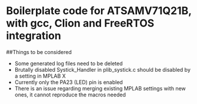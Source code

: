 # Boilerplate code for ATSAMV71Q21B, with gcc, Clion and FreeRTOS integration

##Things to be considered
- Some generated log files need to be deleted
- Brutally disabled Systick_Handler in plib_systick.c should be disabled by a setting in MPLAB X
- Currently only the PA23 (LED) pin is enabled
- There is an issue regarding merging existing MPLAB settings with new ones, it cannot reproduce the macros needed
